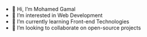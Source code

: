 - 👋 Hi, I’m Mohamed Gamal
- 👀 I’m interested in Web Development
- 🌱 I’m currently learning Front-end Technologies
- 💞️ I’m looking to collaborate on open-source projects
